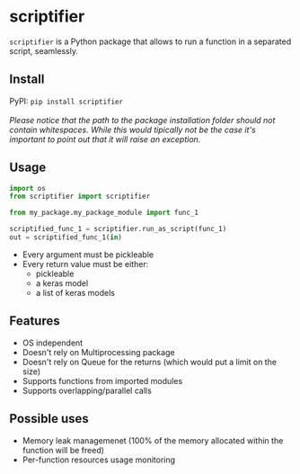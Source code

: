 # scriptifier
`scriptifier` is a Python package that allows to run a function in a separated script, seamlessly. 

## Install
PyPI: `pip install scriptifier`<br/>
<br/>
*Please notice that the path to the package installation folder should not contain whitespaces. While this would tipically not be the case it's important to point out that it will raise an exception.*

## Usage
```python
import os
from scriptifier import scriptifier

from my_package.my_package_module import func_1

scriptified_func_1 = scriptifier.run_as_script(func_1)
out = scriptified_func_1(in)
```

- Every argument must be pickleable<br/>
- Every return value must be either:
  - pickleable
  - a keras model
  - a list of keras models

## Features
- OS independent<br/>
- Doesn't rely on Multiprocessing package<br/>
- Doesn't rely on Queue for the returns (which would put a limit on the size)<br/>
- Supports functions from imported modules<br/>
- Supports overlapping/parallel calls<br/>

## Possible uses
- Memory leak managemenet (100% of the memory allocated within the function will be freed)<br/>
- Per-function resources usage monitoring<br/>
